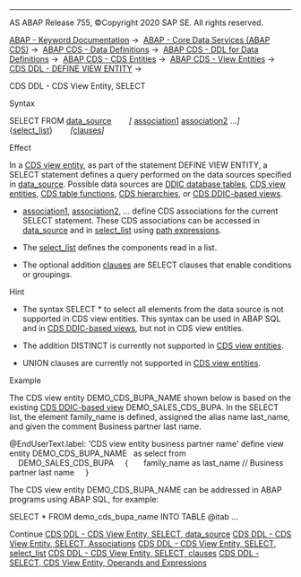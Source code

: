   

* * *

AS ABAP Release 755, ©Copyright 2020 SAP SE. All rights reserved.

[ABAP - Keyword Documentation](javascript:call_link\('abenabap.htm'\)) →  [ABAP - Core Data Services (ABAP CDS)](javascript:call_link\('abencds.htm'\)) →  [ABAP CDS - Data Definitions](javascript:call_link\('abencds_entities.htm'\)) →  [ABAP CDS - DDL for Data Definitions](javascript:call_link\('abencds_f1_ddl_syntax.htm'\)) →  [ABAP CDS - CDS Entities](javascript:call_link\('abencds_view_entity.htm'\)) →  [ABAP CDS - View Entities](javascript:call_link\('abencds_v2_views.htm'\)) →  [CDS DDL - DEFINE VIEW ENTITY](javascript:call_link\('abencds_define_view_entity.htm'\)) → 

CDS DDL - CDS View Entity, SELECT

Syntax

SELECT FROM [data\_source](javascript:call_link\('abencds_data_source_v2.htm'\))
       *\[* [association1](javascript:call_link\('abencds_association_v2.htm'\)) [association2](javascript:call_link\('abencds_association_v2.htm'\)) ...*\]*
           {[select\_list](javascript:call_link\('abencds_select_list_v2.htm'\))}
       *\[*[clauses](javascript:call_link\('abencds_select_clauses_v2.htm'\))*\]*

Effect

In a [CDS view entity](javascript:call_link\('abencds_v2_view_glosry.htm'\) "Glossary Entry"), as part of the statement DEFINE VIEW ENTITY, a SELECT statement defines a query performed on the data sources specified in [data\_source](javascript:call_link\('abencds_data_source_v2.htm'\)). Possible data sources are [DDIC database tables](javascript:call_link\('abenddic_database_tables.htm'\)), [CDS view entities](javascript:call_link\('abencds_v2_view_glosry.htm'\) "Glossary Entry"), [CDS table functions](javascript:call_link\('abencds_table_function_glosry.htm'\) "Glossary Entry"), [CDS hierarchies](javascript:call_link\('abencds_hierarchy_glosry.htm'\) "Glossary Entry"), or [CDS DDIC-based views](javascript:call_link\('abencds_v1_view_glosry.htm'\) "Glossary Entry").

-   [association1](javascript:call_link\('abencds_association_v2.htm'\)), [association2](javascript:call_link\('abencds_association_v2.htm'\)), ... define CDS associations for the current SELECT statement. These CDS associations can be accessed in [data\_source](javascript:call_link\('abencds_data_source_v2.htm'\)) and in [select\_list](javascript:call_link\('abencds_select_list_v2.htm'\)) using [path expressions](javascript:call_link\('abencds_path_expression_v2.htm'\)).

-   The [select\_list](javascript:call_link\('abencds_select_list_v2.htm'\)) defines the components read in a list.

-   The optional addition [clauses](javascript:call_link\('abencds_select_clauses_v2.htm'\)) are SELECT clauses that enable conditions or groupings.

Hint

-   The syntax SELECT \* to select all elements from the data source is not supported in CDS view entities. This syntax can be used in ABAP SQL and in [CDS DDIC-based views](javascript:call_link\('abencds_v1_view_glosry.htm'\) "Glossary Entry"), but not in CDS view entities.

-   The addition DISTINCT is currently not supported in [CDS view entities](javascript:call_link\('abencds_v2_view_glosry.htm'\) "Glossary Entry").

-   UNION clauses are currently not supported in [CDS view entities](javascript:call_link\('abencds_v2_view_glosry.htm'\) "Glossary Entry").

Example

The CDS view entity DEMO\_CDS\_BUPA\_NAME shown below is based on the existing [CDS DDIC-based view](javascript:call_link\('abencds_v1_view_glosry.htm'\) "Glossary Entry") DEMO\_SALES\_CDS\_BUPA. In the SELECT list, the element family\_name is defined, assigned the alias name last\_name, and given the comment Business partner last name.

@EndUserText.label: 'CDS view entity business partner name'
define view entity DEMO\_CDS\_BUPA\_NAME
  as select from
    DEMO\_SALES\_CDS\_BUPA
    {
      family\_name as last\_name // Business partner last name
    }

The CDS view entity DEMO\_CDS\_BUPA\_NAME can be addressed in ABAP programs using ABAP SQL, for example:

SELECT \* FROM demo\_cds\_bupa\_name INTO TABLE @itab ...

Continue
[CDS DDL - CDS View Entity, SELECT, data\_source](javascript:call_link\('abencds_data_source_v2.htm'\))
[CDS DDL - CDS View Entity, SELECT, Associations](javascript:call_link\('abencds_association_v2.htm'\))
[CDS DDL - CDS View Entity, SELECT, select\_list](javascript:call_link\('abencds_select_list_v2.htm'\))
[CDS DDL - CDS View Entity, SELECT, clauses](javascript:call_link\('abencds_select_clauses_v2.htm'\))
[CDS DDL - SELECT, CDS View Entity, Operands and Expressions](javascript:call_link\('abencds_operands_and_expr_v2.htm'\))